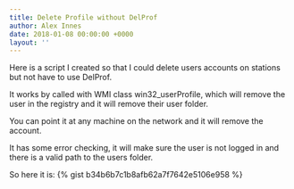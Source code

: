 ```yaml
---
title: Delete Profile without DelProf
author: Alex Innes
date: 2018-01-08 00:00:00 +0000
layout: ''
---
```

Here is a script I created so that I could delete users accounts on stations but not have to use DelProf.

It works by called with WMI class win32_userProfile, which will remove the user in the registry and it will remove their user folder. 

You can point it at any machine on the network and it will remove the account. 

It has some error checking, it will make sure the user is not logged in and there is a valid path to the users folder.

So here it is:
{% gist b34b6b7c1b8afb62a7f7642e5106e958 %}